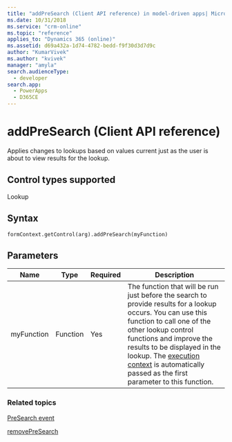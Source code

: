 ```yaml
---
title: "addPreSearch (Client API reference) in model-driven apps| MicrosoftDocs"
ms.date: 10/31/2018
ms.service: "crm-online"
ms.topic: "reference"
applies_to: "Dynamics 365 (online)"
ms.assetid: d69a432a-1d74-4782-bedd-f9f30d3d7d9c
author: "KumarVivek"
ms.author: "kvivek"
manager: "amyla"
search.audienceType: 
  - developer
search.app: 
  - PowerApps
  - D365CE
---
```

# addPreSearch (Client API reference)



Applies changes to lookups based on values current just as the user is about to view results for the lookup.

## Control types supported

Lookup

## Syntax

`formContext.getControl(arg).addPreSearch(myFunction)`

## Parameters

|Name | Type | Required | Description|
|--|--|--|--|
|myFunction |Function |Yes| The function that will be run just before the search to provide results for a lookup occurs. You can use this function to call one of the other lookup control functions and improve the results to be displayed in the lookup. The [execution context](../../clientapi-execution-context.md) is automatically passed as the first parameter to this function.|

### Related topics

[PreSearch event](../events/PreSearch.md)

[removePreSearch](removePreSearch.md) 


